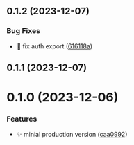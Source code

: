 ## 0.1.2 (2023-12-07)

### Bug Fixes

- :bug: fix auth export ([616118a](https://github.com/willin/svelte-auth/commit/616118a5b1ec46ea157df290821c5fc48e8a45c4))

## 0.1.1 (2023-12-07)

# 0.1.0 (2023-12-06)

### Features

- :sparkles: minial production version ([caa0992](https://github.com/willin/svelte-auth/commit/caa099216893169dfa9f8c09cb73078a4924914c))
